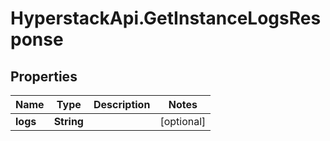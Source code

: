 # HyperstackApi.GetInstanceLogsResponse

## Properties

Name | Type | Description | Notes
------------ | ------------- | ------------- | -------------
**logs** | **String** |  | [optional] 


